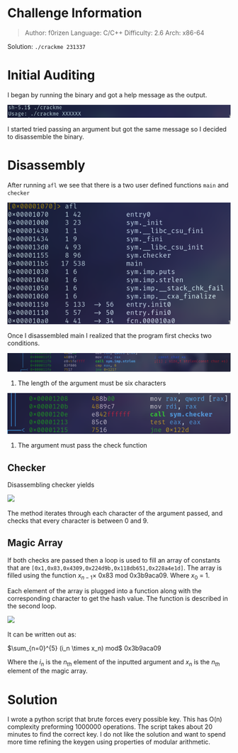 # Challenge Information

> Author: f0rizen
> Language: C/C++
> Difficulty: 2.6
> Arch: x86-64

Solution: `./crackme 231337`

# Initial Auditing

I began by running the binary and got a help message as the output.

![](images/usage.png)

I started tried passing an argument but got the same message so I
decided to disassemble the binary.

# Disassembly
After running `afl` we see that there is a two user defined functions
`main` and `checker`

![](images/methods.png)

Once I disassembled main I realized that the program first checks two
conditions.

![](images/length_check.png)

1. The length of the argument must be six characters

![](images/pass_checker.png)

1. The argument must pass the check function

## Checker

Disassembling checker yields

![](checker.png)

The method iterates through each character of the argument passed, and checks
that every character is between 0 and 9.

## Magic Array

If both checks are passed then a loop is used to fill an array of constants
that are `[0x1,0x83,0x4309,0x224d9b,0x118db651,0x228a4e1d]`. The array is
filled using the function $x_{n-1} \times$ 0x83 mod 0x3b9aca09. Where $x_0$ = 1.

Each element of the array is plugged into a function along with the
corresponding character to get the hash value. The function is described in
the second loop.

![](hashing.png)

It can be written out as:

$\sum_{n=0}^{5} (i_n \times x_n) mod$ 0x3b9aca09

Where the $i_n$ is the $n_{th}$ element of the inputted argument and $x_n$ is the
$n_{th}$ element of the magic array.

# Solution
I wrote a python script that brute forces every possible key. This has O(n)
complexity preforming 1000000 operations. The script takes about 20 minutes
to find the correct key. I do not like the solution and want to spend more time
refining the keygen using properties of modular arithmetic.
